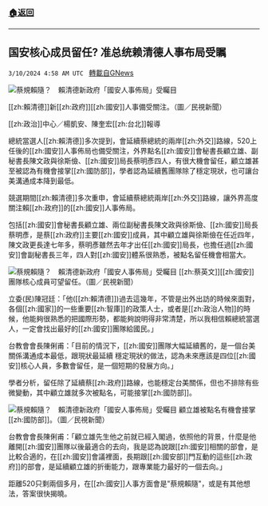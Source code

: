 ###  [:house:返回](README.md)
---


## 国安核心成员留任? 准总统赖清德人事布局受瞩
`3/10/2024 4:58 AM UTC ` [轉載自GNews](https://gnews.org/articles/2381121)

![蔡規賴隨？　賴清德新政府「國安人事佈局」受矚目](https://cdn.ftvnews.com.tw/manasystem/FileData/News/2459a4db-e996-4266-b217-1b9522e9f8d8.jpg "蔡規賴隨？　賴清德新政府「國安人事佈局」受矚目")

[[zh:賴清德]]新[[zh:政府]][[zh:國安]]人事備受關注。（圖／民視新聞）

[[zh:政治]]中心／楊凱安、陳奎宏[[zh:台北]]報導

總統當選人[[zh:賴清德]]多次提到，會延續蔡總統的兩岸[[zh:外交]]路線，520上任後的[[zh:國安]]人事佈局也備受關注，外界點名[[zh:國安]]會秘書長顧立雄、副秘書長陳文政與徐斯儉、[[zh:國安]]局長蔡明彥四人，有很大機會留任，顧立雄甚至被認為有機會接掌[[zh:國防部]]，學者認為延續舊團隊除了穩定現狀，也可讓台美溝通成本降到最低。

競選期間[[zh:賴清德]]多次重申，會延續蔡總統兩岸[[zh:外交]]路線，讓外界高度關注賴[[zh:政府]]的[[zh:國安]]人事佈局。

包括[[zh:國安]]會秘書長顧立雄、兩位副秘書長陳文政與徐斯儉、[[zh:國安]]局長蔡明彥，是蔡[[zh:政府]]主要[[zh:國安]]成員，其中顧立雄與徐斯儉在任近四年，陳文政更長達七年多，蔡明彥雖然去年才出任[[zh:國安]]局長，也擔任過[[zh:國安]]會副秘書長三年，四人對[[zh:國安]]體系很熟悉，被點名留任機會相當大。

![蔡規賴隨？　賴清德新政府「國安人事佈局」受矚目](https://cdn.ftvnews.com.tw/summernotefiles/News/f31639cb-039d-4763-9b1a-d6176f4d3c5e.jpg "蔡規賴隨？　賴清德新政府「國安人事佈局」受矚目") [[zh:蔡英文]][[zh:國安]]團隊核心成員可望留任。（圖／民視新聞）

立委(民)陳冠廷：「他([[zh:賴清德]])過去這幾年，不管是出外出訪的時候來面對，各個[[zh:國家]]的一些重要[[zh:智庫]]的政策人士，或者是[[zh:政治人物]]的時候，他能夠很熟悉的把國際形勢，都能夠說明得非常清楚，所以我相信賴總統當選人，一定會找出最好的[[zh:國安]]團隊給國民。」

台教會會長陳俐甫：「目前的情況下，[[zh:國安]]團隊大幅延續舊的，是一個台美關係溝通成本最低，跟現狀最延續 穩定現狀的做法，認為未來應該是四位[[zh:國安]]核心人員，多數會留任，是一個短期的發展方向。」

學者分析，留任除了延續蔡[[zh:政府]]路線，也能穩定台美關係，但也不排除有些微變動，其中顧立雄就多次被點名，可能接掌[[zh:國防部]]。

![蔡規賴隨？　賴清德新政府「國安人事佈局」受矚目](https://cdn.ftvnews.com.tw/summernotefiles/News/6fb701e4-27d2-4215-ae14-bc14fc1a5ca7.jpg "蔡規賴隨？　賴清德新政府「國安人事佈局」受矚目") 顧立雄被點名有機會接掌[[zh:國防部]]。（圖／民視新聞）

台教會會長陳俐甫：「顧立雄先生他之前就已經入閣過，依照他的背景，什麼是他離開[[zh:國安]]團隊以後最適合的去向，我是認為說跟[[zh:國安]]相關的部會，是比較合適的，在[[zh:國安]]會議裡面，長期跟[[zh:國安部]]門互動的這些[[zh:政府]]的部會，是延續顧立雄的折衝能力，跟專業能力最好的一個去向。」

距離520只剩兩個多月，在[[zh:國安]]人事方面會是&quot;蔡規賴隨&quot;，或是有其他想法，答案很快揭曉。
